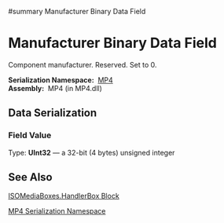 ﻿#summary Manufacturer Binary Data Field

# Manufacturer Binary Data Field #


Component manufacturer. Reserved. Set to 0.

**Serialization Namespace:**  [MP4](Bin_N_MP4.md)<br><b>Assembly:</b>  MP4 (in MP4.dll)<br>
<h2>Data Serialization</h2>

<h3>Field Value</h3>
Type: <b>UInt32</b> — a 32-bit (4 bytes) unsigned integer <br>
<h2>See Also</h2>

<a href='Bin_T_MP4_ISOMediaBoxes_HandlerBox.md'>ISOMediaBoxes.HandlerBox Block</a>

<a href='Bin_N_MP4.md'>MP4 Serialization Namespace</a>